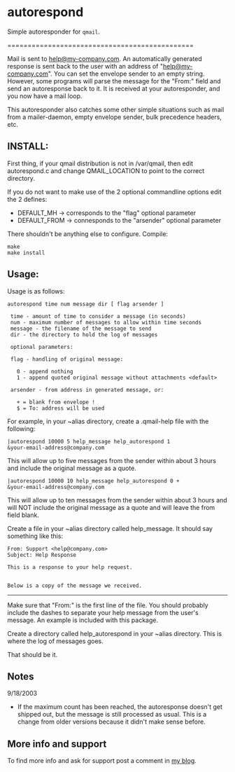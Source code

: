 # autorespond

Simple autoresponder for `qmail`.

==============================================

Mail is sent to help@my-company.com. An automatically generated response
is sent back to the user with an address of "help@my-company.com".  You
can set the envelope sender to an empty string.  However, some programs
will parse the message for the "From:"  field and send an autoresponse
back to it.  It is received at your autoresponder, and you now have a mail
loop. 

This autoresponder also catches some other simple situations such as mail
from a mailer-daemon, empty envelope sender, bulk precedence headers, etc. 


## INSTALL:

First thing, if your qmail distribution is not in /var/qmail, then edit
autorespond.c and change QMAIL_LOCATION to point to the correct directory. 

If you do not want to make use of the 2 optional commandline options edit 
the 2 defines:

- DEFAULT_MH    -> corresponds to the "flag" optional parameter
- DEFAULT_FROM  -> connesponds to the "arsender" optional parameter

There shouldn't be anything else to configure.  Compile: 

```
make
make install
```

## Usage:

Usage is as follows:

``autorespond time num message dir [ flag arsender ]``

     time - amount of time to consider a message (in seconds)
     num - maximum number of messages to allow within time seconds
     message - the filename of the message to send
     dir - the directory to hold the log of messages

     optional parameters:

     flag - handling of original message:

       0 - append nothing
       1 - append quoted original message without attachments <default>

     arsender - from address in generated message, or:

       + = blank from envelope ! 
       $ = To: address will be used


For example, in your ~alias directory, create a .qmail-help file with
the following:

```
|autorespond 10000 5 help_message help_autorespond 1
&your-email-address@company.com
```

This will allow up to five messages from the sender within about 3 hours 
and include the original message as a quote.

```
|autorespond 10000 10 help_message help_autorespond 0 +
&your-email-address@company.com
```

This will allow up to ten messages from the sender within about 3 hours and
will NOT include the original message as a quote and will leave the from
field blank.

Create a file in your ~alias directory called help_message.  It should say
something like this: 
```
From: Support <help@company.com>
Subject: Help Response

This is a response to your help request.


Below is a copy of the message we received.
```
--------

Make sure that "From:" is the first line of the file.  You should probably
include the dashes to separate your help message from the user's message. 
An example is included with this package. 

Create a directory called help_autorespond in your ~alias directory.  This
is where the log of messages goes. 

That should be it.

## Notes
9/18/2003
- If the maximum count has been reached, the autoresponse doesn't 
  get shipped out, but the message is still processed as usual.
  This is a change from older versions because it didn't make
  sense before.

## More info and support
To find more info and ask for support post a comment in [my blog](https://notes.sagredo.eu/en/qmail-notes-185/autorespond-24.html).

